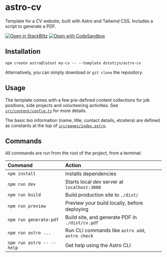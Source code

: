 # astro-cv

Template for a CV website, built with Astro and Tailwind CSS. Includes a script
to generate a PDF.

[![Open in StackBlitz](https://developer.stackblitz.com/img/open_in_stackblitz.svg)](https://stackblitz.com/github/dstotijn/astro-cv/tree/main)
[![Open with CodeSandbox](https://assets.codesandbox.io/github/button-edit-lime.svg)](https://codesandbox.io/p/sandbox/github/dstotijn/astro-cv/tree/main)

## Installation

```
npm create astro@latest my-cv -- --template dstotijn/astro-cv
```

Alternatively, you can simply download or `git clone` the repository.

## Usage

The template comes with a few pre-defined content collections for job positions,
side projects and volunteering activities. See
[`src/content/config.ts`](src/content/config.ts) for more details.

The basic bio information (name, title, contact details, etcetera) are defined
as constants at the top of [`src/pages/index.astro`](src/pages/index.astro).

## Commands

All commands are run from the root of the project, from a terminal:

| Command                   | Action                                           |
| :------------------------ | :----------------------------------------------- |
| `npm install`             | Installs dependencies                            |
| `npm run dev`             | Starts local dev server at `localhost:3000`      |
| `npm run build`           | Build production site to `./dist/`               |
| `npm run preview`         | Preview your build locally, before deploying     |
| `npm run generate:pdf`    | Build site, and generate PDF in `./dist/cv.pdf`  |
| `npm run astro ...`       | Run CLI commands like `astro add`, `astro check` |
| `npm run astro -- --help` | Get help using the Astro CLI                     |
